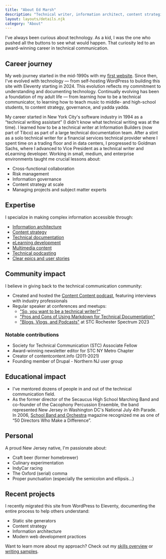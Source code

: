 ```yaml
---
title: "About Ed Marsh"
description: "Technical writer, information architect, content strategist, and community builder, making complex information accessible over three decades."
layout: layouts/details.njk
category: "About"
---
```


I've always been curious about technology. As a kid, I was the one who pushed all the buttons to see what would happen. That curiosity led to an award-winning career in technical communication.

## Career journey

My web journey started in the mid-1990s with my [first website](https://web.archive.org/web/19991008110914/http://www.geocities.com/SoHo/Cafe/8299/frameset.html). Since then, I've evolved with technology &mdash; from self-hosting WordPress to building this site with Eleventy starting in 2024. This evolution reflects my commitment to understanding and documenting technology. Continually evolving has been a foundation of my adult life &mdash; from learning how to be a technical communicator, to learning how to teach music to middle- and high-school students, to content strategy, governance, and yadda yadda.

My career started in New York City's software industry in 1994 as a &ldquo;technical writing assistant&rdquo; (I didn't know what technical writing was at the time). I learned how to be a technical writer at Information Builders (now part of Tibco) as part of a large technical documentation team. After a stint as a solo technical writer for a financial services technical provider where I spent time on a trading floor and in data centers, I progressed to Goldman Sachs, where I advanced to Vice President as a technical writer and eLearning developer. Working in small, medium, and enterprise environments taught me crucial lessons about:

- Cross-functional collaboration
- Risk management
- Information governance
- Content strategy at scale
- Managing projects and subject matter experts

## Expertise

I specialize in making complex information accessible through:

- [Information architecture](/skills/information-architecture/)
- [Content strategy](/skills/content-strategy/)
- [Technical documentation](/skills/technical-writing/)
- [eLearning development](/skills/elearning/)
- [Multimedia content](/skills/multimedia/)
- [Technical podcasting](/skills/podcasting/)
- [Clear epics and user stories](/skills/agile/)

## Community impact

I believe in giving back to the technical communication community:

- Created and hosted the [Content Content podcast](/podcasts/), featuring interviews with industry professionals
- Regular speaker at conferences and meetups:
  - ["So, you want to be a technical writer?"](https://www.brighttalk.com/webcast/9273/608187)
  - ["Pros and Cons of Using Markdown for Technical Documentation"](https://www.brighttalk.com/webcast/9273/608016)
  - ["Blogs, Vlogs, and Podcasts"](https://stc-rochester.org/conference-session-descriptions/) at STC Rochester Spectrum 2023

### Notable contributions

- Society for Technical Communication (STC) Associate Fellow
- Award-winning newsletter editor for STC NY Metro Chapter
- Creator of contentcontent.info (2011-2021)
- Founding member of Drupal - Northern NJ user group

## Educational impact

- I've mentored dozens of people in and out of the technical communication field.
- As the former director of the Secaucus High School Marching Band and co-founder of the Cacophony Percussion Ensemble, the band represented New Jersey in Washington DC's National July 4th Parade. In 2006, [School Band and Orchestra](http://www.sbomagazine.com/) magazine recognized me as one of &ldquo;50 Directors Who Make a Difference&rdquo;.

## Personal

A proud New Jersey native, I'm passionate about:

- Craft beer (former homebrewer)
- Culinary experimentation
- IndyCar racing
- The Oxford (serial) comma
- Proper punctuation (especially the semicolon and ellipsis&hellip;)

## Recent projects

I recently migrated this site from WordPress to Eleventy, documenting the entire process to help others understand:

- Static site generators
- Content strategy
- Information architecture
- Modern web development practices

Want to learn more about my approach? Check out my [skills overview](/skills/) or [writing samples](/technical-writing-examples/).
